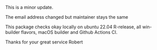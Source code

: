 This is a minor update. 

The email address changed but maintainer stays the same

This package checks okay locally on ubuntu 22.04 R-release, all win-builder flavors, macOS builder and Github Actions CI.

Thanks for your great service
Robert
